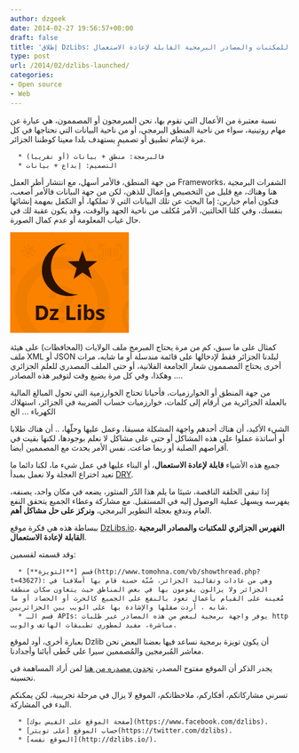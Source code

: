 ```yaml
---
author: dzgeek
date: 2014-02-27 19:56:57+00:00
draft: false
title: 'إطلاق DzLibs: الفهرس الجزائري للمكتبات والمصادر البرمجية القابلة لإعادة الاستعمال'
type: post
url: /2014/02/dzlibs-launched/
categories:
- Open source
- Web
---
```


نسبة معتبرة من الأعمال التي نقوم بها، نحن المبرمجون أو المصممون، هي عبارة عن مهام روتينية، سواء من ناحية المنطق البرمجي، أو من ناحية البيانات التي نحتاجها في كل مرة لإتمام تطبيق أو تصميمٍ يستهدف بلدا معينا كوطننا الجزائر.



	  * فالبرمجة: منطق + بيانات (أو تقريبا)
	  * التصميم: إبداع + بيانات

من جهة المنطق، فالأمر أسهل، مع انتشار أطر العمل Frameworks، الشفرات البرمجية هنا وهناك، مع قليل من التخصيص وإعمال للذهن، لكن من جهة البيانات فالأمر أصعب، فتكون أمام خيارين: إما البحث عن تلك البيانات التي لا تملكها، أو التكفل بمهمة إنشائها بنفسك، وفي كلتا الحالتين، الأمر مُكلف من ناحية الجهد والوقت، وقد يكون عقبة لك في حال غياب المعلومة أو عدم كمال الصورة.

[![dzlib-logo](dzlib-logo.png)
](dzlib-logo.png)

كمثال على ما سبق، كم من مرة يحتاج المبرمج ملف الولايات (المحافظات) على هيئة ملف XML أو JSON لبلدنا الجزائر فقط لإدخالها على قائمة مندسلة أو ما شابه، مرات أخرى يحتاج المصممون شعار الجامعة الفلانية، أو حتى الملف المصدري للعلم الجزائري ... وهكذا، وفي كل مرة يضيع وقت لتوفير هذه المصادر.

من جهة المنطق أو الخوارزميات، فأحيانا تحتاج الخوارزمية التي تحول المبالغ المالية بالعملة الجزائرية من أرقام إلى كلمات، خوارزميات حساب الضريبة في الجزائر، استهلاك الكهرباء ... الخ

الشيء الأكيد، أن هناك أحدهم واجهة المشكلة مسبقا، وعمل عليها وحلّها، .. أن هناك طلابا أو أساتذة عملوا على هذه المشاكل أو حتى على مشاكل لا نعلم بوجودها، لكنها بقيت في أقراصهم الصلبة أو ربما ضاعت. نفس الأمر يحدث مع المصممين أيضا.

جميع هذه الأشياء **قابلة لإعادة الاستعمال**، أو البناء عليها في عمل شيء ما، لكنا دائما ما نعيد اختراع العجلة ولا نعمل بمبدأ [DRY](http://en.wikipedia.org/wiki/Don%27t_repeat_yourself).

إذا تبقى الحلقة الناقصة، شيئا ما يلم هذا الدّر المنثور، يضعه في مكان واحد، يصنفه، يفهرسه ويسهل عملية الوصول إليه في المستقبل. مع مشاركة وعطاء الجميع يتحقق النفع العام وندفع بعجلة التطوير البرمجي، **ونركز على حل مشاكل أهم**.

ببساطة هذه هي فكرة موقع [DzLibs.io](http://dzlibs.io/)، **الفهرس الجزائري للمكتبات والمصادر البرمجية القابلة لإعادة الاستعمال**.

وقد قسمته لقسمين:



	  * قسم [**التويزة**](http://www.tomohna.com/vb/showthread.php?t=43627): وهي من عادات وتقاليد الجزائر، سُنّة حسنة قام بها أسلافنا في الجزائر ولا يزالون يقومون بها في بعض المناطق حيث يتعاون سكان منطقة مُعينة على القيام بأعمال تعود بالنفع على الجميع كالحرث أو الحصاد أو ما شابه ، أردت صقلها والإشادة بها على الويب بين الجزائريين.
	  * قسم الـ APIs: يوفر واجهة برمجية ليعض من هذه المصادر عبر طلبات http مباشرة، مفيد لمطوري تطبيقات الهاتف والويب.

بعبارة أخرى، أود لموقع Dzlib أن يكون تويزة برمجية نساعد فيها بعضنا البعض نحن معاشر المُبرمجين والمُصممين سيرا على خًطى أبائنا وأجدادنا.

يجدر الذكر أن الموقع مفتوح المصدر، [تجدون مصدره من هنا](https://github.com/01walid/dzlibs) لمن أراد المساهمة في تحسينه.

تسرني مشاركاتكم، أفكاركم، ملاحظاتكم، الموقع لا يزال في مرحلة تجريبية، لكن يمكنكم البدء في المشاركة.



	  * [صفحة الموقع على الفيس بوك](https://www.facebook.com/dzlibs).
	  * حساب الموقع [على تويتر](https://twitter.com/dzlibs).
	  * [الموقع نفسه](http://dzlibs.io/).

